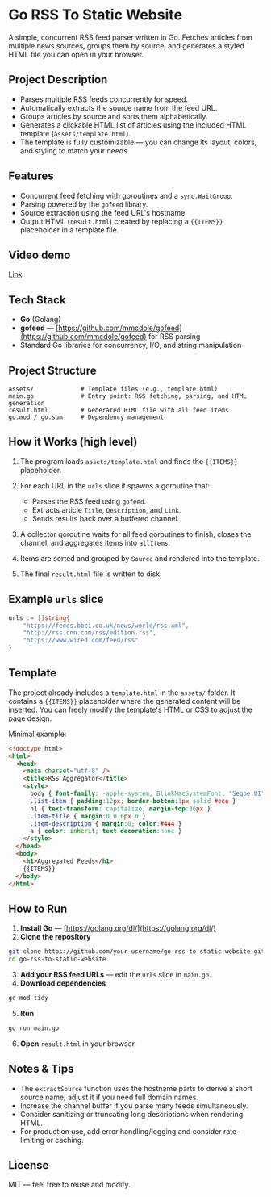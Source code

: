 # Go RSS To Static Website

A simple, concurrent RSS feed parser written in Go. Fetches articles from multiple news sources, groups them by source, and generates a styled HTML file you can open in your browser.

## Project Description

* Parses multiple RSS feeds concurrently for speed.
* Automatically extracts the source name from the feed URL.
* Groups articles by source and sorts them alphabetically.
* Generates a clickable HTML list of articles using the included HTML template (`assets/template.html`).
* The template is fully customizable — you can change its layout, colors, and styling to match your needs.

## Features

* Concurrent feed fetching with goroutines and a `sync.WaitGroup`.
* Parsing powered by the `gofeed` library.
* Source extraction using the feed URL's hostname.
* Output HTML (`result.html`) created by replacing a `{{ITEMS}}` placeholder in a template file.

## Video demo
[Link](https://youtu.be/M21Iw2a0X_4)

## Tech Stack

* **Go** (Golang)
* **gofeed** — [https://github.com/mmcdole/gofeed](https://github.com/mmcdole/gofeed) for RSS parsing
* Standard Go libraries for concurrency, I/O, and string manipulation

## Project Structure

```
assets/             # Template files (e.g., template.html)
main.go             # Entry point: RSS fetching, parsing, and HTML generation
result.html         # Generated HTML file with all feed items
go.mod / go.sum     # Dependency management
```

## How it Works (high level)

1. The program loads `assets/template.html` and finds the `{{ITEMS}}` placeholder.
2. For each URL in the `urls` slice it spawns a goroutine that:

   * Parses the RSS feed using `gofeed`.
   * Extracts article `Title`, `Description`, and `Link`.
   * Sends results back over a buffered channel.
3. A collector goroutine waits for all feed goroutines to finish, closes the channel, and aggregates items into `allItems`.
4. Items are sorted and grouped by `Source` and rendered into the template.
5. The final `result.html` file is written to disk.

## Example `urls` slice

```go
urls := []string{
    "https://feeds.bbci.co.uk/news/world/rss.xml",
    "http://rss.cnn.com/rss/edition.rss",
    "https://www.wired.com/feed/rss",
}
```

## Template

The project already includes a `template.html` in the `assets/` folder. It contains a `{{ITEMS}}` placeholder where the generated content will be inserted. You can freely modify the template's HTML or CSS to adjust the page design.

Minimal example:

```html
<!doctype html>
<html>
  <head>
    <meta charset="utf-8" />
    <title>RSS Aggregator</title>
    <style>
      body { font-family: -apple-system, BlinkMacSystemFont, "Segoe UI", Roboto, Arial; margin:24px; background:#f7f8fb; color:#111 }
      .list-item { padding:12px; border-bottom:1px solid #eee }
      h1 { text-transform: capitalize; margin-top:36px }
      .item-title { margin:0 0 6px 0 }
      .item-description { margin:0; color:#444 }
      a { color: inherit; text-decoration:none }
    </style>
  </head>
  <body>
    <h1>Aggregated Feeds</h1>
    {{ITEMS}}
  </body>
</html>
```

## How to Run

1. **Install Go** — [https://golang.org/dl/](https://golang.org/dl/)
2. **Clone the repository**

```bash
git clone https://github.com/your-username/go-rss-to-static-website.git
cd go-rss-to-static-website
```

3. **Add your RSS feed URLs** — edit the `urls` slice in `main.go`.
4. **Download dependencies**

```bash
go mod tidy
```

5. **Run**

```bash
go run main.go
```

6. **Open** `result.html` in your browser.

## Notes & Tips

* The `extractSource` function uses the hostname parts to derive a short source name; adjust it if you need full domain names.
* Increase the channel buffer if you parse many feeds simultaneously.
* Consider sanitizing or truncating long descriptions when rendering HTML.
* For production use, add error handling/logging and consider rate-limiting or caching.

## License

MIT — feel free to reuse and modify.
